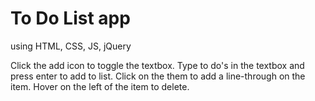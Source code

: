 # To Do List app
using HTML, CSS, JS, jQuery

Click the add icon to toggle the textbox.
Type to do's in the textbox and press enter to add to list.
Click on the them to add a line-through on the item.
Hover on the left of the item to delete.

